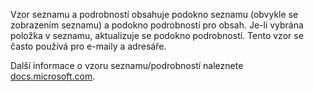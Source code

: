 ﻿Vzor seznamu a podrobností obsahuje podokno seznamu (obvykle se zobrazením seznamu) a podokno podrobností pro obsah. Je-li vybrána položka v seznamu, aktualizuje se podokno podrobností. Tento vzor se často používá pro e-maily a adresáře.

Další informace o vzoru seznamu/podrobností naleznete [docs.microsoft.com](https://docs.microsoft.com/windows/uwp/design/controls-and-patterns/list-details).